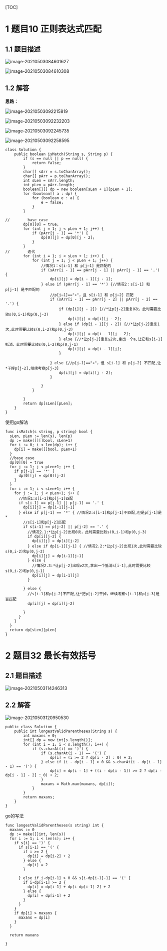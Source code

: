 [TOC]



# 1 题目10 正则表达式匹配

## 1.1 题目描述

![image-20210503084601627](file:///Users/cuiguangsong/go/src/docs/Algorithm/images/image-20210503084601627.png?lastModify=1622442044)

![image-20210503084610308](file:///Users/cuiguangsong/go/src/docs/Algorithm/images/image-20210503084610308.png?lastModify=1622442044)

## 1.2 解答

**思路：**

![image-20210503092215819](file:///Users/cuiguangsong/go/src/docs/Algorithm/images/image-20210503092215819.png?lastModify=1622442044)

![image-20210503092232203](file:///Users/cuiguangsong/go/src/docs/Algorithm/images/image-20210503092232203.png?lastModify=1622442044)

![image-20210503092245735](file:///Users/cuiguangsong/go/src/docs/Algorithm/images/image-20210503092245735.png?lastModify=1622442044)

![image-20210503092258595](file:///Users/cuiguangsong/go/src/docs/Algorithm/images/image-20210503092258595.png?lastModify=1622442044)

```
class Solution {
    public boolean isMatch(String s, String p) {
        if (s == null || p == null) {
            return false;
        }
        char[] sArr = s.toCharArray();
        char[] pArr = p.toCharArray();
        int sLen = sArr.length;
        int pLen = pArr.length;
        boolean[][] dp = new boolean[sLen + 1][pLen + 1];
        for (boolean[] a : dp) {
            for (boolean e : a) {
                e = false;
            }
        }

//        base case
        dp[0][0] = true;
        for (int j = 1; j < pLen + 1; j++) {
            if (pArr[j - 1] == '*') {
                dp[0][j] = dp[0][j - 2];
            }
        }
//        迭代
        for (int i = 1; i < sLen + 1; i++) {
            for (int j = 1; j < pLen + 1; j++) {
                //情况1：s[i-1] 和 p[j−1] 是匹配的
                if (sArr[i - 1] == pArr[j - 1] || pArr[j - 1] == '.') {
                    dp[i][j] = dp[i - 1][j - 1];
                } else if (pArr[j - 1] == '*') {//情况2：s[i-1] 和 p[j−1] 是不匹配的
                    //p[j−1]=="∗"，且 s[i-1] 和 p[j−2] 匹配
                    if (sArr[i - 1] == pArr[j - 2] || pArr[j - 2] == '.') {
                        if (dp[i][j - 2]) {//*让p[j-2]重复0次，此时需要比较s(0,i-1)和p(0,j-3)
                            dp[i][j] = dp[i][j - 2];
                        } else if (dp[i - 1][j - 2]) {//*让p[j-2]重复1次,此时需要比较s(0,i-2)和p(0,j-3)
                            dp[i][j] = dp[i - 1][j - 2];
                        } else {//*让p[j-2]重复≥2次,拿出一个a,让它和s[i-1]抵消，此时需要比较s(0,i-2)和p(0,j-1)
                            dp[i][j] = dp[i - 1][j];
                        }

                    } else {//p[j−1]=="∗"，但 s[i-1] 和 p[j−2] 不匹配,让*干掉p[j-2],继续考察p[j-3]
                        dp[i][j] = dp[i][j - 2];
                    }

                }
            }

        }
        return dp[sLen][pLen];
    }
}
```

使用go解法

```
func isMatch(s string, p string) bool {
  sLen, pLen := len(s), len(p)
  dp := make([][]bool, sLen+1)
  for i := 0; i < len(dp); i++ {
    dp[i] = make([]bool, pLen+1)
  }
  //base case
  dp[0][0] = true
  for j := 1; j < pLen+1; j++ {
    if p[j-1] == '*' {
      dp[0][j] = dp[0][j-2]
    }
  }
  for i := 1; i < sLen+1; i++ {
    for j := 1; j < pLen+1; j++ {
      //情况1:s[i-1]和p[j-1]匹配
      if s[i-1] == p[j-1] || p[j-1] == '.' {
        dp[i][j] = dp[i-1][j-1]
      } else if p[j-1] == '*' { //情况2:s[i-1]和p[j-1]不匹配,但是p[j-1]是*
        //s[i-1]和p[j-2]匹配
        if s[i-1] == p[j-2] || p[j-2] == '.' {
          //情况2.1:*让p[j-2]出现0次，此时需要比较s(0,i-1)和p(0,j-3)
          if dp[i][j-2] {
            dp[i][j] = dp[i][j-2]
          } else if dp[i-1][j-1] { //情况2.2:*让p[j-2]出现1次,此时需要比较s(0,i-2)和p(0,j-2)
            dp[i][j] = dp[i-1][j-1]
          } else {
            //情况2.3:*让p[j-2]出现≥2次,拿出一个抵消s[i-1],此时需要比较s(0,i-2)和p(0,j-1)
            dp[i][j] = dp[i-1][j]
          }

        } else {
          //s[i-1]和p[j-2]不匹配,让*把p[j-2]干掉，继续考察s[i-1]和p[j-3]是否匹配
          dp[i][j] = dp[i][j-2]

        }
      }
    }
  }
  return dp[sLen][pLen]
}
```

# 2 题目32 最长有效括号

## 2.1 题目描述

![image-20210503114246313](file:///Users/cuiguangsong/go/src/docs/Algorithm/images/image-20210503114246313.png?lastModify=1622442044)

## 2.2 解答

![image-20210503120950530](file:///Users/cuiguangsong/go/src/docs/Algorithm/images/image-20210503120950530.png?lastModify=1622442044)



```
public class Solution {
    public int longestValidParentheses(String s) {
        int maxans = 0;
        int[] dp = new int[s.length()];
        for (int i = 1; i < s.length(); i++) {
            if (s.charAt(i) == ')') {
                if (s.charAt(i - 1) == '(') {
                    dp[i] = (i >= 2 ? dp[i - 2] : 0) + 2;
                } else if (i - dp[i - 1] > 0 && s.charAt(i - dp[i - 1] - 1) == '(') {
                    dp[i] = dp[i - 1] + ((i - dp[i - 1]) >= 2 ? dp[i - dp[i - 1] - 2] : 0) + 2;
                }
                maxans = Math.max(maxans, dp[i]);
            }
        }
        return maxans;
    }
}
```

go的写法

```
func longestValidParentheses(s string) int {
  maxans := 0
  dp := make([]int, len(s))
  for i := 1; i < len(s); i++ {
    if s[i] == ')' {
      if s[i-1] == '(' {
        if i >= 2 {
          dp[i] = dp[i-2] + 2
        } else {
          dp[i] = 2
        }

      } else if i-dp[i-1] > 0 && s[i-dp[i-1]-1] == '(' {
        if i-dp[i-1] >= 2 {
          dp[i] = dp[i-1] + dp[i-dp[i-1]-2] + 2
        } else {
          dp[i] = dp[i-1] + 2
        }
      }
    }
    if dp[i] > maxans {
      maxans = dp[i]
    }
  }

  return maxans

}
```